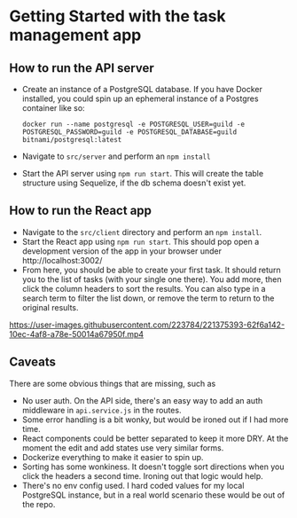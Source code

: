 # Getting Started with the task management app

## How to run the API server

- Create an instance of a PostgreSQL database. If you have Docker installed, you could spin up an ephemeral instance of a Postgres container like so:

  ```
  docker run --name postgresql -e POSTGRESQL_USER=guild -e POSTGRESQL_PASSWORD=guild -e POSTGRESQL_DATABASE=guild bitnami/postgresql:latest
  ```

- Navigate to `src/server` and perform an `npm install`
- Start the API server using `npm run start`. This will create the table structure using Sequelize, if the db schema doesn't exist yet. 

## How to run the React app

- Navigate to the `src/client` directory and perform an `npm install`. 
- Start the React app using `npm run start`. This should pop open a development version of the app in your browser under http://localhost:3002/
- From here, you should be able to create your first task. It should return you to the list of tasks (with your single one there). You add more, then click the column headers to sort the results. You can also type in a search term to filter the list down, or remove the term to return to the original results. 

https://user-images.githubusercontent.com/223784/221375393-62f6a142-10ec-4af8-a78e-50014a67950f.mp4

## Caveats
There are some obvious things that are missing, such as
- No user auth. On the API side, there's an easy way to add an auth middleware in `api.service.js` in the routes. 
- Some error handling is a bit wonky, but would be ironed out if I had more time. 
- React components could be better separated to keep it more DRY. At the moment the edit and add states use very similar forms. 
- Dockerize everything to make it easier to spin up. 
- Sorting has some wonkiness. It doesn't toggle sort directions when you click the headers a second time. Ironing out that logic would help. 
- There's no env config used. I hard coded values for my local PostgreSQL instance, but in a real world scenario these would be out of the repo. 